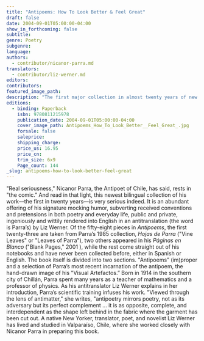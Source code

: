 ```yaml
---
title: "Antipoems: How To Look Better & Feel Great"
draft: false
date: 2004-09-01T05:00:00-04:00
show_in_forthcoming: false
subtitle:
genre: Poetry
subgenre:
language:
authors:
  - contributor/nicanor-parra.md
translators:
  - contributor/liz-werner.md
editors:
contributors:
featured_image_path:
description: "The first major collection in almost twenty years of new work by one of Latin America's greatest poets. "
editions:
  - binding: Paperback
    isbn: 9780811215978
    publication_date: 2004-09-01T05:00:00-04:00
    cover_image_path: Antipoems_How_To_Look_Better__Feel_Great_.jpg
    forsale: false
    saleprice:
    shipping_charge:
    price_us: 16.95
    price_cn:
    trim_size: 6x9
    Page_count: 144
_slug: antipoems-how-to-look-better-feel-great
---
```


"Real seriousness," Nicanor Parra, the Antipoet of Chile, has said, rests in "the comic.” And read in that light, this newest bilingual collection of his work––the first in twenty years––is very serious indeed. It is an abundant offering of his signature mocking humor, subverting received conventions and pretensions in both poetry and everyday life, public and private, ingeniously and wittily rendered into English in an antitranslation (the word is Parra’s) by Liz Werner. Of the fifty-eight pieces in _Antipoems_, the first twenty-three are taken from Parra’s 1985 collection, _Hojas de Parra_ ("Vine Leaves" or "Leaves of Parra"), two others appeared in his _Páginas en Blanco_ ("Blank Pages," 2001 ), while the rest come straight out of his notebooks and have never been collected before, either in Spanish or English. The book itself is divided into two sections. "Antipoems” (im)proper and a selection of Parra’s most recent incarnation of the antipoem, the hand-drawn image of his "Visual Artefactos.” Born in 1914 in the southern city of Chillán, Parra spent many years as a teacher of mathematics and a professor of physics. As his antitranslator Liz Werner expIains in her introduction, Parra’s scientific training infuses his work. "Viewed through the lens of antimatter," she writes, "antipoetry mirrors poetry, not as its adversary but its perfect complement … it is as opposite, complete, and interdependent as the shape left behind in the fabric where the garment has been cut out. A native New Yorker, translator, poet, and novelist Liz Werner has lived and studied in Valparaíso, Chile, where she worked closely with Nicanor Parra in preparing this book.

